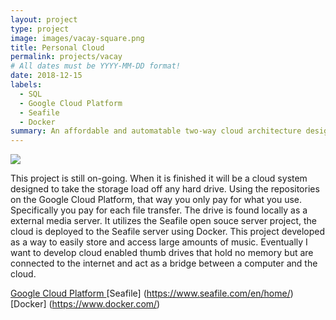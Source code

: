 ```yaml
---
layout: project
type: project
image: images/vacay-square.png
title: Personal Cloud
permalink: projects/vacay
# All dates must be YYYY-MM-DD format!
date: 2018-12-15
labels:
  - SQL
  - Google Cloud Platform
  - Seafile
  - Docker
summary: An affordable and automatable two-way cloud architecture designed around my personal music collection with easy access on any machine.
---
```


<img class="ui medium right floated rounded image" src="https://assets.pcmag.com/media/images/349409-back-up-your-cloud-how-to-download-all-your-data.jpg">

This project is still on-going. When it is finished it will be a cloud system designed to take the storage load off any hard drive. Using the repositories on the Google Cloud Platform, that way you only pay for what you use. Specifically you pay for each file transfer. 
The drive is found locally as a external media server. It utilizes the Seafile open souce server project, the cloud is deployed to the Seafile server using Docker. 
This project developed as a way to easily store and access large amounts of music. Eventually I want to develop cloud enabled thumb drives that hold no memory but are connected to the internet and act as a bridge between a computer and the cloud.

[Google Cloud Platform ](https://cloud.google.com/) 
[Seafile] (https://www.seafile.com/en/home/)
[Docker] (https://www.docker.com/)

